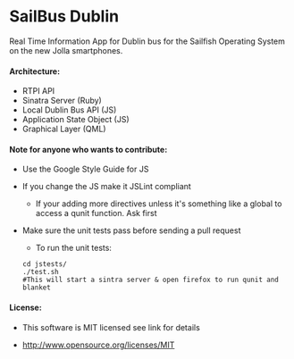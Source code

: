 SailBus Dublin
==============

Real Time Information App for Dublin bus for the Sailfish Operating System on the new Jolla smartphones.

#### Architecture:

* RTPI API
* Sinatra Server (Ruby)
* Local Dublin Bus API (JS)
* Application State Object (JS)
* Graphical Layer (QML)

#### Note for anyone who wants to contribute:

* Use the Google Style Guide for JS
* If you change the JS make it JSLint compliant 
	* If your adding more directives unless it's something like a global to access a qunit function. Ask first
* Make sure the unit tests pass before sending a pull request
    * To run the unit tests:

    `cd jstests/`<br/>
    `./test.sh`<br/>
    `#This will start a sintra server & open firefox to run qunit and blanket`

#### License:

* This software is MIT licensed see link for details

* http://www.opensource.org/licenses/MIT
